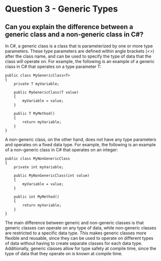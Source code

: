 # Question 3 - Generic Types

## Can you explain the difference between a generic class and a non-generic class in C#?

In C#, a generic class is a class that is parameterized by one or more type parameters. These type parameters are defined within angle brackets (<>) after the class name, and can be used to specify the type of data that the class will operate on. For example, the following is an example of a generic class in C# that operates on a type parameter T:

```
public class MyGenericClass<T>
{
    private T myVariable;

    public MyGenericClass(T value)
    {
        myVariable = value;
    }

    public T MyMethod()
    {
        return myVariable;
    }
}

```
A non-generic class, on the other hand, does not have any type parameters and operates on a fixed data type. For example, the following is an example of a non-generic class in C# that operates on an integer:

```
public class MyNonGenericClass
{
    private int myVariable;

    public MyNonGenericClass(int value)
    {
        myVariable = value;
    }

    public int MyMethod()
    {
        return myVariable;
    }
}

```
The main difference between generic and non-generic classes is that generic classes can operate on any type of data, while non-generic classes are restricted to a specific data type. This makes generic classes more flexible and reusable, since they can be used to operate on different types of data without having to create separate classes for each data type. Additionally, generic classes allow for type safety at compile time, since the type of data that they operate on is known at compile time.